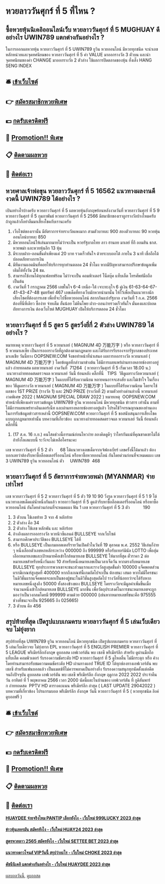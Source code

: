 # หวยลาววันศุกร์ ที่ 5 ที่ไหน ?
## ซื้อหวยหุ้นนิเคอิออนไลน์เว็บ หวยลาววันศุกร์ ที่ 5 MUGHUAY ดีอย่างไร UWIN789 แตกต่างกันอย่างไร ?
ในการออกผลหวยหุ้น หวยลาววันศุกร์ ที่ 5 UWIN789 ยูวิน หวยออนไลน์ มีหวยทุกชนิด จะนำเลขหลักหน่วยและจุดทศนิยมของ หวยลาววันศุกร์ ที่ 5 ค่า VALUE มาออกรางวัล 3 ตัวบน และนำจุดทศนิยมของค่า CHANGE มาออกรางวัล 2 ตัวล่าง
ใช้ผลการปิดตลาดของหุ้น ฮั่งเส็ง HANG SENG INDEX

## 🛎 [เข้าเว็บไซต์](https://bit.ly/3BG5bNw)
## 👉 [สมัครสมาชิกหวยพิเศษ](https://bit.ly/3BG5bNw)
## 💵 [กดรับเครดิตฟรี](https://bit.ly/3C3mvgS)
## 👑 [Promotion!! พิเศษ](https://bit.ly/3C3mvgS)
## 📋 [ติดตามผลหวย](https://bit.ly/3C3mvgS)
## 📱 [ติดต่อเรา](https://bit.ly/3C3mvgS)

## หวยศาลเจ้าพ่อขุน หวยลาววันศุกร์ ที่ 5 16562 แนวทางผลงานดีงวดนี้ UWIN789 ได้อย่างไร ?
เป้นอย่างไรบ้างครับ หวยลาววันศุกร์ ที่ 5 ผลหวยหุ้นอังกฤษย้อนหลังงวดวันที่ หวยลาววันศุกร์ ที่ 5 9 หวยลาววันศุกร์ ที่ 5 กุมภาพันธ์ หวยลาววันศุกร์ ที่ 5 2566 มีสมาชิกของเราถูกรางวัลบ้างไหมครับ ถ้าถูกแล้วก็อย่าลืมมาเสี่ยงโชคกับเรานะครับ
1. เว็บไซต์ของเรานั้น มีอัตราการจ่ายรางวัลแพงมาก สามตัวบาทละ 900 สองตัวบาทละ 90 หวยหุ้นออนไลน์บาทละ 850
2. มีหวยออนไลน์ให้เล่นมากมายไม่ว่าจะเป็น หวยรัฐบาลไทย ลาว ฮานอย มาเลย์ ยี่กี ออมสิน ธกส. หวยพม่า และหวยหุ้นอีก 13 หุ้น
3. มีระบบฝาก-ถอนขั้นต่ำเพียงแค่ 20 บาท รวดเร็วทันใจ ด้วยระบบออโต้ ภายใน 3 นาที เชื่อถือได้ ปลอดภัยทางการเงิน
4. มีทีมงานแอดมินที่คอยให้บริการทุกท่านตลอด 24 ชั่วโมง หากมีปัญหาสามารถปรึกษาข้อมูลเพิ่มเติมได้ทั้งวัน 24 ชม.
5. สามารถใช้งานได้ทุกแฟลทฟร์อม ไม่ว่าจะเป็น คอมพิวเตอร์ โน็ตบุ๊ค แท็บเล็ต โทรศัพท์มือถือ เป็นต้น
6. งวดวันที่ 1 กรกฏาคม 2566 เลขในใจ 6-4 เหนือ-ใต้ เจาะทะลุใจ 6 คู่เงิน 61-63-64-67-41-43-47-48 ขุมทรัพย์ 467 เลขเด็ดที่ทางเว็บมักหวยนำมานั้น ให้ไว้เพื่อเป็นแนวทางนักเสี่ยงโชคที่ต้องการเลข เพื่อที่จะไปซื้อหวยออนไลน์ สลากกินแบ่งรัฐบาล งวดวันที่ 1 ก.ค. 2566 ต้องที่นี่ที่เดียว ซื้อง่าย จ่ายเต็ม อั้นน้อย ไม่คืนโพย ฝาก-ถอนง่ายรวดเร็วทันใจ มั่นคงและปลอดถัยทางการเงิน ต้องเว็บไซต์ MUGHUAY เปิดให้บริการตลอด 24 ชั่วโมง

## หวยลาววันศุกร์ ที่ 5 สูตร 5 สูตรวิ่งยี่กี่ 2 ตัวล่าง UWIN789 ได้อย่างไร ?
หมายเหตุ หวยลาววันศุกร์ ที่ 5 หวยมาเลย์ ( MAGNUM 4D 万能万字 ) หรือ หวยลาววันศุกร์ ที่ 5 หวยมาเลเซีย เป็นการออกรางวัลที่ถูกต้องตามกฎหมาย และได้รับการรับรองจากรัฐบาลของประเทศมาเลเชีย
วันนี้ทาง OOPSNEW.COM จึงขอทำหน้าที่นำเสนอ ผลการออกรางวัล หวยมาเลย์ ( MAGNUM 4D 万能万字 ) โดยข้อมูลที่กล่าวมาข่างต้น ได้มีการเผยแพร่ผ่านทางหลายช่องทางอยู่แล้ว
ถ่ายทอดสด ผลหวยมาเลย์ งวดวันที่  71264  ( หวยลาววันศุกร์ ที่ 5 เริ่มเวลา 18.00 น.)
 แนวทางถ่ายทอดสดตรวจผล หวยมาเลย์ วันนี้ ย้อนหลัง คลิ๊กที่นี่  
TIPS  วิธีดูผลรางวัลหวยมาเลย์ ( MAGNUM 4D 万能万字 ) ในแบบที่ได้รับความนิยม
หลายคนอาจจะสงสัย และไม่เข้าใจ ในเรื่องของ วิธีดูผลรางวัล หวยมาเลย์ ( MAGNUM 4D 万能万字 ) ในแบบที่ได้รับความนิยม โดยจะใช้ผลของ 1ST PRIZE (รางวัล 1) และ 2ND PRIZE (รางวัลที่ 2) ตามตัวอย่างด่านล่างนี้
หวยมาเลย์งวดพิเศษ 2022 ( MAGNUM SPECIAL DRAW 2022 )
หมายเหตุ  OOPSNEW.COM ทำหน้าที่เพียงแค่รวบรวมข้อมูล UWIN789 ยูวิน หวยออนไลน์ มีหวยทุกชนิด ข่าวสาร เท่านั้น ตามที่ได้มีการเผยแพร่ทางอินเตอร์เน็ท และผ่านทางหลายช่องทางอยู่แล้ว โปรดใช้วิจารณญาณของท่านเอง ในการรับข้อมูลข่าวสารเหล่านี้ OOPSNEW.COM หวยลาววันศุกร์ ที่ 5 ขอสนับสนุนการเสี่ยงโชคแบบถูกกฎหมายเท่านั้น
บทความที่เกี่ยวข้อง
 แนวทางถ่ายทอดสดตรวจผล หวยมาเลย์ วันนี้ ย้อนหลัง คลิ๊กที่นี่  
1. (17 ส.ค. 16 ก.ย.) คนโสดช่วงนี้อารมณ์อ่อนไหวง่าย ลองคิดดูดีๆ ว่าใครกันแน่ที่คุณขาดเขาไม่ได้ ถ้ายังโลเลแบบนี้ ระวังจะไม่เหลือใครนะคะ

เลข หวยลาววันศุกร์ ที่ 5 2 ตัว      68
ได้แนวทางเลขเด็ดจากเจ้ฟองเบียร์ เลขครั้งนี้ได้มาแล้ว ต้องบอกเลยว่าต้องรีบหาซื้อล็อตเตอร์รี่ออนไลน์ หรือหาซื้อหวยออนไลน์ กันโดยด่วนก่อนที่จะหมดแผง
เลข 3 UWIN789 ยูวิน หวยออนไลน์ ตัว     UWIN789  468

## หวยลาววันศุกร์ ที่ 5 อัตราการจ่ายหวยพม่า (MYANMAR) จ่ายเท่าไหร่
เลข หวยลาววันศุกร์ ที่ 5 2 หวยลาววันศุกร์ ที่ 5 ตัว 19 10 90
วิ่งรูด หวยลาววันศุกร์ ที่ 5 1 9
ได้แนวทางเลขเด็ดแม่น้ำหนึ่งกันแล้ว หวยลาววันศุกร์ ที่ 5 ดูแล้วรีบหาซื้อล็อตเตอร์รี่ออนไลน์ หรือหาซื้อหวยออนไลน์ กันโดยด่วนก่อนที่จะหมดแผง
ฟัน 1
เลข หวยลาววันศุกร์ ที่ 5 3 ตัว           190
1. 3 ตัวบน ใช้เลขท้าย 3 จาก 4 หลักท้าย
2. 2 ตัวล่าง คือ 34
3. 2 ตัวล่าง ใช้เลข หลักพัน และ หลักร้อย
4. อ้างอิงผลการออกรางวัล หวยนิวซีแลนด์ BULLSEYE จากเว็บไซต์
5. สามารถศึกษาประวัติของ BULLSEYE ได้ที่
6. หรือ BULLSEYE เป็นเกมลอตเตอรีรายวันเปิดตัวในวันที่ 19 ตุลาคม พ.ศ. 2552 วิธีเล่นก็ง่าย ๆ หนึ่งเลือกตัวเลขหกหลักระหว่าง 000000 ถึง 999999 หรือรับเทอร์มินัล LOTTO เพื่อสุ่มเลือกหมายเลขและเป้าหมายคือเข้าใกล้หมายเลข BULLSEYE ให้มากที่สุด ตั๋วราคา 2 ต่อหมายเลขสำหรับหนึ่งวันและ 10 สำหรับหนึ่งหมายเลขเป็นเวลาเจ็ดวัน หากตรงกับหมายเลข BULLSEYE ทุกประการพวกเขาจะชนะส่วนแรกและรางวัลสูงสุดขั้นต่ำ 100000 แจ็คพอตส่วนแรกมีเกณฑ์สูงสุดที่ 400000 หากถึงเกณฑ์นี้เกมถัดไปจะเป็น ต้องชนะ เสมอ หากไม่มีใครชนะในดิวิชั่นแรกแจ็คพอตจะตกเป็นของผู้ชนะในดิวิชั่นสูงสุดถัดไป รางวัลที่น้อยกว่าจะได้รับหากหมายเลขหนึ่งสูงถึง 50000 ทั้งสองข้างของ BULLSEYE โดยรางวัลจะมีมูลค่าเพิ่มขึ้นเมื่อจำนวนหนึ่งเข้าใกล้หมายเลข BULLSEYE มากขึ้น เพื่อวัตถุประสงค์ในการชนะหมายเลขจะถูกมองว่าเป็นวงกลมโดยมี 999999 ตามด้วย 000000 (เช่นหากหมายเลขที่ชนะคือ 975555 ช่วงที่ชนะจะเป็น 925665 ถึง 025665)
7. 3 ตัวบน คือ 456

## สรุปท้ายที่สุด เปิดรูปแบบเกมครบ หวยลาววันศุกร์ ที่ 5 เล่นเว็บเดียวจบ ไม่ยุ่งยาก
สรุปท้ายที่สุด UWIN789 ยูวิน หวยออนไลน์ มีหวยทุกชนิด เปิดรูปแบบเกมครบ หวยลาววันศุกร์ ที่ 5 เล่นเว็บเดียวจบ ไม่ยุ่งยาก EPL หวยลาววันศุกร์ ที่ 5 ENGLISH PREMIER หวยลาววันศุกร์ ที่ 5 LEAGUE พรีเมียร์ลีกอังกฤษ ดูบอลสด เอฟเวอร์ตัน พบ เชลซี พรีเมียร์ลีก สำหรับ ดูผ่านมือถือ แท็บเล็ต คอมพิวเตอร์ รับรองความชัดระดับ HD หวยลาววันศุกร์ ที่ 5 ดูไหลลื่น ไม่มีกระตุก หรือ ค้าง โดยท่านสามารถรับชมความคมชัดระดับ HD ผ่านทางแอป TRUE ID ได้ทุกช่องทางเอฟเวอร์ตัน พบ เชลซี สำหรับแฟนบอลแล้ว เป็นแมตช์ที่ไม่ควรพลาดเป็นอย่างยิ่ง รับรองความสนุกทุกนัดตั้งแต่อดีตจนถึงปัจจุบัน
ดูบอลสด เอฟเวอร์ตัน พบ เชลซี พรีเมียร์ลีก อังกฤษ ฤดูกาล 2022 2022 ประจำคืนวัน อาทิตย์ ที่ 1 พฤษภาคม 2566 เวลา 2000 นัดนี้แตะในบ้านของ เอฟเวอร์ตัน ที่ กูดิสันพาร์ก ถ่ายทอดสด  PPTV HD
ตารางคะแนน พรีเมียร์ลีก ล่าสุด ( LAST UPDATE 29042022 )
บทความที่เกี่ยวข้อง
โปรแกรมบอล พรีเมียร์ลีก อังกฤษ วันนี้ หวยลาววันศุกร์ ที่ 5 ( หวยทุกชนิด ลิงค์ดูบอลฟรี )

## 🛎 [เข้าเว็บไซต์](https://bit.ly/3BG5bNw)
## 👉 [สมัครสมาชิกหวยพิเศษ](https://bit.ly/3BG5bNw)
## 💵 [กดรับเครดิตฟรี](https://bit.ly/3C3mvgS)
## 👑 [Promotion!! พิเศษ](https://bit.ly/3C3mvgS)
## 📋 [ติดตามผลหวย](https://bit.ly/3C3mvgS)
## 📱 [ติดต่อเรา](https://bit.ly/3C3mvgS)

#### [HUAYDEE จ่ายจริงไหม PANTIP เลือกยังไง - เว็บใหม่ 999LUCKY 2023 ล่าสุด](https://atom.io/themes/huaydee%20จ่ายจริงไหม%20pantip%20เลือกยังไง%20-%20เว็บใหม่%20999lucky%202023%20ล่าสุด)
#### [ข่าวหุ้นเยอรมัน สมัครยังไง - เว็บใหม่ HUAY24 2023 ล่าสุด](https://atom.io/themes/ข่าวหุ้นเยอรมัน%20สมัครยังไง%20-%20เว็บใหม่%20huay24%202023%20ล่าสุด)
#### [สูตรหวยลาว 2565 สมัครยังไง - เว็บใหม่ SETTEE BET 2023 ล่าสุด](https://atom.io/themes/สูตรหวยลาว%202565%20สมัครยังไง%20-%20เว็บใหม่%20settee%20bet%202023%20ล่าสุด)
#### [แนวทางดาวโจนส์ VIPวันนี้ สรุปว่าอะไร - เว็บใหม่ CHOKE 2023 ล่าสุด](https://atom.io/themes/แนวทางดาวโจนส์%20vipวันนี้%20สรุปว่าอะไร%20-%20เว็บใหม่%20choke%202023%20ล่าสุด)
#### [ดัชนีนิเคอิ แตกต่างกันอย่างไร - เว็บใหม่ HUAYDEE 2023 ล่าสุด](https://atom.io/themes/ดัชนีนิเคอิ%20แตกต่างกันอย่างไร%20-%20เว็บใหม่%20huaydee%202023%20ล่าสุด)

[ผลบอลวันนี้](https://siamsport.tv "ผลบอลวันนี้"), [ดูบอลสด](https://siamsport.tv/ดูบอลสด "ดูบอลสด")